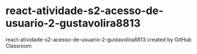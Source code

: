 # react-atividade-s2-acesso-de-usuario-2-gustavolira8813
react-atividade-s2-acesso-de-usuario-2-gustavolira8813 created by GitHub Classroom
